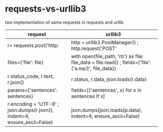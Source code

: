 # requests-vs-urllib3
two implementation of same requests in requests and urllib

| request |urllib3|
|---------|-------|
|   r= requests.post('http:             | http = urllib3.PoolManager() ;  http.request('POST'         |
| files={'file': file}                                 |    with open(file_path, 'rb') as file: file_data = file.read()  ; fields={'file': ('a.mp3', file_data)}              |
| r.status_code, r.text, r.json()  |  r.status, r.data, json.loads(r.data) |
|  params={'sentences': sentences} | fields=[('sentences', x) for x in sentences if x] |
| r.encoding = 'UTF-8' ; json.dumps(r.json(), indent=4, ensure_ascii=False) | json.dumps(json.loads(p.data), indent=4, ensure_ascii=False) | 


